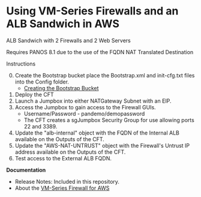 # Using VM-Series Firewalls and an ALB Sandwich in AWS
ALB Sandwich with 2 Firewalls and 2 Web Servers


Requires PANOS 8.1 due to the use of the FQDN NAT Translated Destination

Instructions

0. Create the Bootstrap bucket place the Bootstrap.xml and init-cfg.txt files into the Config folder.
	* [Creating the Bootstrap Bucket](https://www.paloaltonetworks.com/documentation/71/virtualization/virtualization/bootstrap-the-vm-series-firewall/bootstrap-package)
1. Deploy the CFT
2. Launch a Jumpbox into either NATGateway Subnet with an EIP.
3. Access the Jumpbox to gain access to the Firewall GUIs.
	* Username/Password - pandemo/demopassword
	* The CFT creates a sgJumpbox Security Group for use allowing ports 22 and 3389.
4. Update the "alb-internal" object with the FQDN of the Internal ALB available on the Outputs of the CFT.
5. Update the "AWS-NAT-UNTRUST" object with the Firewall's Untrust IP address available on the Outputs of the CFT.
6. Test access to the External ALB FQDN.


**Documentation**
* Release Notes: Included in this repository.
* About the [VM-Series Firewall for AWS](https://aws.paloaltonetworks.com)
